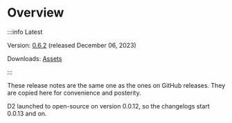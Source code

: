 # Overview

:::info Latest

Version: [0.6.2](/releases/0.6.2) (released December 06, 2023)

Downloads: [Assets](https://github.com/terrastruct/d2/releases/tag/v0.6.2)

:::

These release notes are the same one as the ones on GitHub releases. They are copied here
for convenience and posterity.

D2 launched to open-source on version 0.0.12, so the changelogs start 0.0.13 and on.
